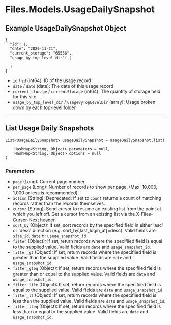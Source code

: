 # Files.Models.UsageDailySnapshot

## Example UsageDailySnapshot Object

```
{
  "id": 1,
  "date": "2020-11-21",
  "current_storage": "65536",
  "usage_by_top_level_dir": [

  ]
}
```

* `id` / `id`  (int64): ID of the usage record
* `date` / `date`  (date): The date of this usage record
* `current_storage` / `currentStorage`  (int64): The quantity of storage held for this site
* `usage_by_top_level_dir` / `usageByTopLevelDir`  (array): Usage broken down by each top-level folder


---

## List Usage Daily Snapshots

```
List<UsageDailySnapshot> usageDailySnapshot = UsageDailySnapshot.list(
    
    HashMap<String, Object> parameters = null,
    HashMap<String, Object> options = null
)
```

### Parameters

* `page` (Long): Current page number.
* `per_page` (Long): Number of records to show per page.  (Max: 10,000, 1,000 or less is recommended).
* `action` (String): Deprecated: If set to `count` returns a count of matching records rather than the records themselves.
* `cursor` (String): Send cursor to resume an existing list from the point at which you left off.  Get a cursor from an existing list via the X-Files-Cursor-Next header.
* `sort_by` (Object): If set, sort records by the specified field in either 'asc' or 'desc' direction (e.g. sort_by[last_login_at]=desc). Valid fields are `site_id`, `date` or `usage_snapshot_id`.
* `filter` (Object): If set, return records where the specifiied field is equal to the supplied value. Valid fields are `date` and `usage_snapshot_id`.
* `filter_gt` (Object): If set, return records where the specifiied field is greater than the supplied value. Valid fields are `date` and `usage_snapshot_id`.
* `filter_gteq` (Object): If set, return records where the specifiied field is greater than or equal to the supplied value. Valid fields are `date` and `usage_snapshot_id`.
* `filter_like` (Object): If set, return records where the specifiied field is equal to the supplied value. Valid fields are `date` and `usage_snapshot_id`.
* `filter_lt` (Object): If set, return records where the specifiied field is less than the supplied value. Valid fields are `date` and `usage_snapshot_id`.
* `filter_lteq` (Object): If set, return records where the specifiied field is less than or equal to the supplied value. Valid fields are `date` and `usage_snapshot_id`.
